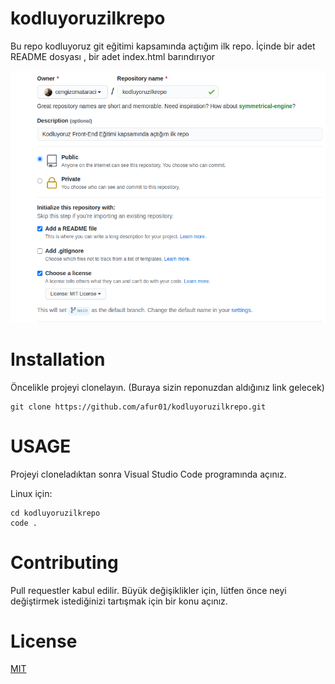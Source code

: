 # kodluyoruzilkrepo

Bu repo kodluyoruz git eğitimi kapsamında açtığım ilk repo. İçinde bir adet README dosyası , bir adet index.html barındırıyor

![djdjjd](https://github.com/Kodluyoruz/taskforce/raw/main/git/odev1/figures/github.png)

# Installation
Öncelikle projeyi clonelayın. (Buraya sizin reponuzdan aldığınız link gelecek)
``` 
git clone https://github.com/afur01/kodluyoruzilkrepo.git
```
# USAGE

Projeyi cloneladıktan sonra Visual Studio Code programında açınız.

Linux için:

```
cd kodluyoruzilkrepo
code .
```

# Contributing

Pull requestler kabul edilir. Büyük değişiklikler için, lütfen önce neyi değiştirmek istediğinizi tartışmak için bir konu açınız.

# License

[MIT](https://choosealicense.com/licenses/mit/)